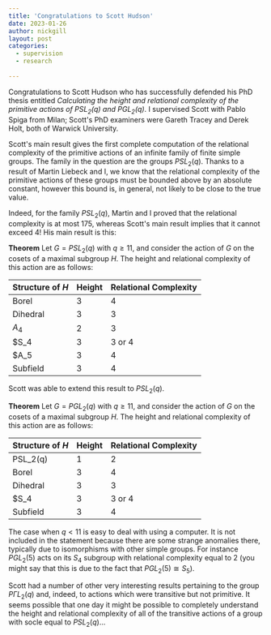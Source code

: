 ```yaml
---
title: 'Congratulations to Scott Hudson'
date: 2023-01-26
author: nickgill
layout: post
categories:
  - supervision
  - research
  
---
```


<script type="text/x-mathjax-config">
    MathJax.Hub.Config({
      tex2jax: {
        skipTags: ['script', 'noscript', 'style', 'textarea', 'pre'],
        inlineMath: [['$','$']]
      }
    });
  </script>
  <script src="https://cdn.mathjax.org/mathjax/latest/MathJax.js?config=TeX-AMS-MML_HTMLorMML" type="text/javascript"></script>

Congratulations to Scott Hudson who has successfully defended his PhD thesis entitled *Calculating the height and relational complexity of the primitive actions of $PSL_2(q)$ and $PGL_2(q)$*. I supervised Scott with Pablo Spiga from Milan; Scott's PhD examiners were Gareth Tracey and Derek Holt, both of Warwick University.

Scott's main result gives the first complete computation of the relational complexity of the primitive actions of an infinite family of finite simple groups. The family in the question are the groups $PSL_2(q)$. Thanks to a result of Martin Liebeck and I, we know that the relational complexity of the primitive actions of these groups must be bounded above by an absolute constant, however this bound is, in general, not likely to be close to the true value.

Indeed, for the family $PSL_2(q)$, Martin and I proved that the relational complexity is at most 175, whereas Scott's main result implies that it cannot exceed 4! His main result is this:

**Theorem** 
Let $G=PSL_2(q)$ with $q\geq 11$, and consider the action of $G$ on the cosets of a maximal subgroup $H$. The height and relational complexity of this action are as follows:

| Structure of $H$| Height | Relational Complexity|
|------|-------|------|
|Borel| 3 | 4 |
|Dihedral | 3 | 3 |
|$A_4$| 2 | 3 |
|$S_4| 3 | 3 or 4 |
|$A_5| 3 | 4 |
|Subfield | 3 | 4 |

Scott was able to extend this result to $PSL_2(q)$.

**Theorem** 
Let $G=PGL_2(q)$ with $q\geq 11$, and consider the action of $G$ on the cosets of a maximal subgroup $H$. The height and relational complexity of this action are as follows:

| Structure of $H$| Height | Relational Complexity|
|------|-------|------|
|PSL_2(q)| 1 | 2 |
|Borel| 3 | 4 |
|Dihedral | 3 | 3 |
|$S_4| 3 | 3 or 4 |
|Subfield | 3 | 4 |

The case when $q<11$ is easy to deal with using a computer. It is not included in the statement because there are some strange anomalies there, typically due to isomorphisms with other simple groups. For instance $PGL_2(5)$ acts on its $S_4$ subgroup with relational complexity equal to $2$ (you might say that this is due to the fact that $PGL_2(5)\cong S_5$).
 
Scott had a number of other very interesting results pertaining to the group $P\Gamma L_2(q)$ and, indeed, to actions which were transitive but not primitive. It seems possible that one day it might be possible to completely understand the height and relational complexity of all of the transitive actions of a group with socle equal to $PSL_2(q)$... 
